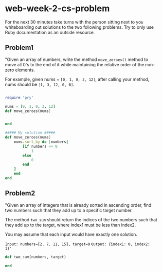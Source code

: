 # web-week-2-cs-problem

For the next 30 minutes take turns with the person sitting next to you whiteboarding out solutions to the two following problems. Try to only use Ruby documentation as an outside resource.

## Problem1

"Given an array of numbers, write the method `move_zeroes()` method to move all 0's to the end of it while maintaining the relative order of the non-zero elements.

For example, given nums = `[0, 1, 0, 3, 12]`, after calling your method, nums should be `[1, 3, 12, 0, 0]`.

```ruby

require 'pry'

nums = [0, 1, 0, 3, 12]
def move_zeroes(nums)


end

##### My solution #####
def move_zeroes(nums)
    nums.sort_by do |numbers|
        [if numbers == 0
            1
        else
            0
        end
    ]
    end
end


```

## Problem2

"Given an array of integers that is already sorted in ascending order, find two numbers such that they add up to a specific target number.

The method `two_sum` should return the indices of the two numbers such that they add up to the target, where index1 must be less than index2.

You may assume that each input would have exactly one solution.

`Input: numbers=[2, 7, 11, 15], target=9`
`Output: {index1: 0, index2: 1}"`

```ruby
def two_sum(numbers, target)

end
```
